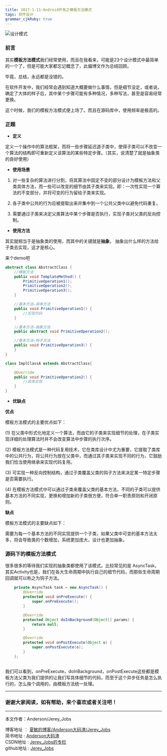 ```yaml
---
title: 2017-1-11-Android开发之模板方法模式
tags: 软件设计
grammar_cjkRuby: true
---
```


![设计模式][1]

### 前言

其实**模板方法模式**我们经常使用，而且在我看来，可能是23个设计模式中最简单的一个了，但是可能大家都忘记概念了，此偏博文作为总结回顾。<br>

毕竟，总结，永远都是没错的。

在软件开发中，我们经常会遇到知道大概要做什么事情，但是细节没定，或者说，确定了大体的样子后，其中某个步骤可能有多种情况，多种写法，甚至是容易经常更换。

这个时候，我们的模板方法模式便上场了。而且在源码库中，使用频率是极高的。

### 正题

 - **定义**
 
 定义一个操作中的算法框架，而将一些步骤延迟道子类中，使得子类可以不改变一个算法的结构即可重新定义该算法的某些特定步骤。（其实，说清楚了就是抽象类的良好使用）

 - **使用场景**

  1. 对一些复杂的算法进行分割，将其算法中固定不变的部分设计为模板方法和父类具体方法，而一些可以改变的细节由其子类来实现。即：一次性实现一个算法的不变部分，并将可变的行为留给子类来实现。

  2. 各子类中公共的行为应被提取出来并集中到一个公共父类中以避免代码重复。

  3. 需要通过子类来决定父类算法中某个步骤是否执行，实现子类对父类的反向控制。

  
 - **使用方法**

其实就相当于是抽象类的使用，而其中的关键就是**抽象**， 抽象出什么样的方法给子类去实现，这才是核心。

来个demo吧

``` java
abstract class AbstractClass {
    //模板方法
    public void TemplateMethod() {
        PrimitiveOperation1();
        PrimitiveOperation2();
        PrimitiveOperation3();
    }

    //基本方法—具体方法
    public void PrimitiveOperation1() {
        //实现代码
    }

    //基本方法—抽象方法
    public abstract void PrimitiveOperation2();

    //基本方法—钩子方法
    public void PrimitiveOperation3() {
    }
}

class ImplClassA extends AbstractClass{

    @Override
    public void PrimitiveOperation2() {
        //具体实现
    }
}

```


 - **优缺点**

**优点**

模板方法模式的主要优点如下：

(1) 在父类中形式化地定义一个算法，而由它的子类来实现细节的处理，在子类实现详细的处理算法时并不会改变算法中步骤的执行次序。

(2) 模板方法模式是一种代码复用技术，它在类库设计中尤为重要，它提取了类库中的公共行为，将公共行为放在父类中，而通过其子类来实现不同的行为，它鼓励我们恰当使用继承来实现代码复用。

(3) 可实现一种反向控制结构，通过子类覆盖父类的钩子方法来决定某一特定步骤是否需要执行。

(4) 在模板方法模式中可以通过子类来覆盖父类的基本方法，不同的子类可以提供基本方法的不同实现，更换和增加新的子类很方便，符合单一职责原则和开闭原则。

**缺点**

模板方法模式的主要缺点如下：

需要为每一个基本方法的不同实现提供一个子类，如果父类中可变的基本方法太多，将会导致类的个数增加，系统更加庞大，设计也更加抽象。

### 源码下的模板方法模式

很多很多的等待我们实现的抽象类都使用了该模式。比较常见的是 AsyncTask，其实Activity也是，我们在各大生命周期中执行自己的细节代码，而那些生命周期回调就可以称之为钩子方法。

``` java
    private AsyncTask task = new AsyncTask() {
        @Override
        protected void onPreExecute() {
            super.onPreExecute();
        }

        @Override
        protected Object doInBackground(Object[] params) {
            return null;
        }

        @Override
        protected void onPostExecute(Object o) {
            super.onPostExecute(o);
        }
    };
    
```

我们可以看到，onPreExecute，doInBackground，onPostExecute这些都是模板方法父类为我们提供的让我们写具体细节的代码，而至于这个异步任务是怎么执行的，怎么挨个调用的，由模板方法统一处理。



 ----------
### 谢谢大家阅读，如有帮助，来个喜欢或者关注吧！

 ----------
 本文作者：Anderson/Jerey_Jobs 

 博客地址   ： [夏敏的博客/Anderson大码渣/Jerey_Jobs][2] <br>
 简书地址   :  [Anderson大码渣][3] <br>
 CSDN地址   :  [Jerey_Jobs的专栏][4] <br>
 github地址 :  [Jerey_Jobs][5]
 


  [1]: https://github.com/Jerey-Jobs/Jerey-Jobs.github.io/blob/master/img/always/design_patterns.png
  [2]: http://jerey.cn/
  [3]: http://www.jianshu.com/users/016a5ba708a0/latest_articles
  [4]: http://blog.csdn.net/jerey_jobs
  [5]: https://github.com/Jerey-Jobs

